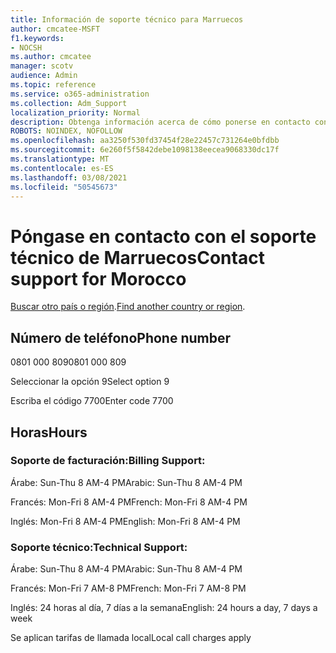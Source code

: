 ```yaml
---
title: Información de soporte técnico para Marruecos
author: cmcatee-MSFT
f1.keywords:
- NOCSH
ms.author: cmcatee
manager: scotv
audience: Admin
ms.topic: reference
ms.service: o365-administration
ms.collection: Adm_Support
localization_priority: Normal
description: Obtenga información acerca de cómo ponerse en contacto con el soporte técnico de su país o región.
ROBOTS: NOINDEX, NOFOLLOW
ms.openlocfilehash: aa3250f530fd37454f28e22457c731264e0bfdbb
ms.sourcegitcommit: 6e260f5f5842debe1098138eecea9068330dc17f
ms.translationtype: MT
ms.contentlocale: es-ES
ms.lasthandoff: 03/08/2021
ms.locfileid: "50545673"
---
```

# <a name="contact-support-for-morocco"></a><span data-ttu-id="2fbd6-103">Póngase en contacto con el soporte técnico de Marruecos</span><span class="sxs-lookup"><span data-stu-id="2fbd6-103">Contact support for Morocco</span></span>

<span data-ttu-id="2fbd6-104">[Buscar otro país o región](../contact-support-for-business-products.md).</span><span class="sxs-lookup"><span data-stu-id="2fbd6-104">[Find another country or region](../contact-support-for-business-products.md).</span></span>

## <a name="phone-number"></a><span data-ttu-id="2fbd6-105">Número de teléfono</span><span class="sxs-lookup"><span data-stu-id="2fbd6-105">Phone number</span></span>
<span data-ttu-id="2fbd6-106">0801 000 809</span><span class="sxs-lookup"><span data-stu-id="2fbd6-106">0801 000 809</span></span>

<span data-ttu-id="2fbd6-107">Seleccionar la opción 9</span><span class="sxs-lookup"><span data-stu-id="2fbd6-107">Select option 9</span></span>

<span data-ttu-id="2fbd6-108">Escriba el código 7700</span><span class="sxs-lookup"><span data-stu-id="2fbd6-108">Enter code 7700</span></span>

## <a name="hours"></a><span data-ttu-id="2fbd6-109">Horas</span><span class="sxs-lookup"><span data-stu-id="2fbd6-109">Hours</span></span>
### <a name="billing-support"></a><span data-ttu-id="2fbd6-110">Soporte de facturación:</span><span class="sxs-lookup"><span data-stu-id="2fbd6-110">Billing Support:</span></span>

<span data-ttu-id="2fbd6-111">Árabe: Sun-Thu 8 AM-4 PM</span><span class="sxs-lookup"><span data-stu-id="2fbd6-111">Arabic: Sun-Thu 8 AM-4 PM</span></span>

<span data-ttu-id="2fbd6-112">Francés: Mon-Fri 8 AM-4 PM</span><span class="sxs-lookup"><span data-stu-id="2fbd6-112">French: Mon-Fri 8 AM-4 PM</span></span>

<span data-ttu-id="2fbd6-113">Inglés: Mon-Fri 8 AM-4 PM</span><span class="sxs-lookup"><span data-stu-id="2fbd6-113">English: Mon-Fri 8 AM-4 PM</span></span>

### <a name="technical-support"></a><span data-ttu-id="2fbd6-114">Soporte técnico:</span><span class="sxs-lookup"><span data-stu-id="2fbd6-114">Technical Support:</span></span>

<span data-ttu-id="2fbd6-115">Árabe: Sun-Thu 8 AM-4 PM</span><span class="sxs-lookup"><span data-stu-id="2fbd6-115">Arabic: Sun-Thu 8 AM-4 PM</span></span>

<span data-ttu-id="2fbd6-116">Francés: Mon-Fri 7 AM-8 PM</span><span class="sxs-lookup"><span data-stu-id="2fbd6-116">French: Mon-Fri 7 AM-8 PM</span></span>

<span data-ttu-id="2fbd6-117">Inglés: 24 horas al día, 7 días a la semana</span><span class="sxs-lookup"><span data-stu-id="2fbd6-117">English: 24 hours a day, 7 days a week</span></span>

<span data-ttu-id="2fbd6-118">Se aplican tarifas de llamada local</span><span class="sxs-lookup"><span data-stu-id="2fbd6-118">Local call charges apply</span></span>

